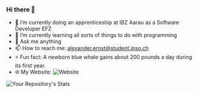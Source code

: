 ### Hi there 👋

<!--
**alexanderternst/alexanderternst** is a ✨ _special_ ✨ repository because its `README.md` (this file) appears on your GitHub profile.

Here are some ideas to get you started:
-->

- 🔭 I’m currently doing an apprenticeship at IBZ Aarau as a Software Developer EFZ
- 🌱 I’m currently learning all sorts of things to do with programming
- 💬 Ask me anything
- 📫 How to reach me: alexander.ernst@student.ipso.ch
- ⚡ Fun fact: A newborn blue whale gains about 200 pounds a day during its first year.
- :globe_with_meridians: My Website: ![Website](https://ernstalex.bplaced.net/)

![Your Repository's Stats](https://github-readme-stats.vercel.app/api/top-langs/?username=alexanderternst&theme=blue-green)

